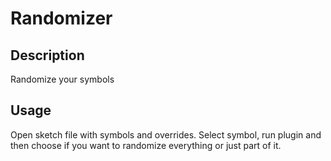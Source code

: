 # Randomizer

## Description
Randomize your symbols

## Usage

Open sketch file with symbols and overrides.
Select symbol, run plugin and then choose if you want to randomize everything or just part of it.
